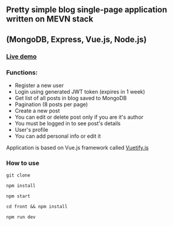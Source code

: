 ## Pretty simple blog single-page application written on MEVN stack
## (MongoDB, Express, Vue.js, Node.js)

### [Live demo](https://warm-castle-13681.herokuapp.com/)

### Functions:

* Register a new user
* Login using generated JWT token (expires in 1 week)
* Get list of all posts in blog saved to MongoDB
* Pagination (8 posts per page)
* Create a new post
* You can edit or delete post only if you are it's author
* You must be logged in to see post's details
* User's profile
* You can add personal info or edit it

Application is based on Vue.js framework called [Vuetify.js](https://vuetifyjs.com/en/)

### How to use

`git clone`

`npm install`

`npm start`

`cd front && npm install`

`npm run dev`

